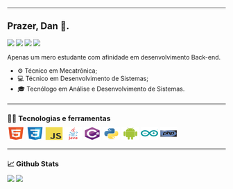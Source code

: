 <hr>

## Prazer, Dan 👋.

<a href="https://dannhz.github.io" target="_blank"><img src="https://img.shields.io/badge/GitHub%20Pages-100000?style=for-the-badge&logo=github&logoColor=white" target="_blank"></a> 
<a href="mailto:me.dann010@gmail.com" target="_blank"><img src="https://img.shields.io/badge/Gmail-D14836?style=for-the-badge&logo=gmail&logoColor=white" target="_blank"></a> 
<a href="https://www.linkedin.com/in/danilo-caetano" target="_blank"><img src="https://img.shields.io/badge/-LinkedIn-%230077B5?style=for-the-badge&logo=linkedin&logoColor=white" target="_blank"></a> 
<a href="https://www.artstation.com/dannhz" target="_blank"><img src="https://img.shields.io/badge/artstation-171717?style=for-the-badge&logo=artstation&logoColor=13aff0" target="_blank"></a> 




Apenas um mero estudante com afinidade em desenvolvimento Back-end.
* ⚙️ Técnico em Mecatrônica;
* 💻 Técnico em Desenvolvimento de Sistemas;
* 🎓 Tecnólogo em Análise e Desenvolvimento de Sistemas.



<hr style="margin: 20px 0 10px 0">

<h3 style="margin-bottom:10px"> 👨‍💻 Tecnologias e ferramentas</h3>
<div style="display: inline_block">
<img align="center" height="30" width="40" src="https://raw.githubusercontent.com/devicons/devicon/master/icons/html5/html5-original.svg">
<img align="center" height="30" width="40" src="https://raw.githubusercontent.com/devicons/devicon/master/icons/css3/css3-original.svg">
<img align="center" height="30" width="40" src="https://raw.githubusercontent.com/devicons/devicon/master/icons/javascript/javascript-original.svg"> 
<img align="center"  height="30" width="40" src="https://raw.githubusercontent.com/devicons/devicon/master/icons/java/java-original-wordmark.svg">
<img align="center" height="30" width="40" src="https://raw.githubusercontent.com/devicons/devicon/master/icons/csharp/csharp-original.svg">
<img align="center" height="30" width="40" src="https://raw.githubusercontent.com/devicons/devicon/master/icons/python/python-original.svg">
<img align="center" height="30" width="40" src="https://raw.githubusercontent.com/devicons/devicon/master/icons/android/android-original.svg">
<img align="center" height="30" width="40" src="https://raw.githubusercontent.com/devicons/devicon/master/icons/arduino/arduino-original.svg">
<img align="center" height="30" width="40" src="https://raw.githubusercontent.com/devicons/devicon/master/icons/php/php-original.svg">
</div>

<hr style="margin: 20px 0 10px 0">

<h3 style="margin-bottom:10px"> 📈 Github Stats</h3>
<div>
<img src="https://github-readme-stats.vercel.app/api?username=dannhz&show_icons=true&theme=dark" height="130px">
<img src="https://github-readme-stats.vercel.app/api/top-langs/?username=dannhz&layout=compact&theme=dark" height="130px">
</div>